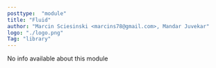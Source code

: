 ```yaml
---
posttype:  "module"  
title: "Fluid"
author: "Marcin Sciesinski <marcins78@gmail.com>, Mandar Juvekar"
logo: "./logo.png"
Tag: "library"
---
```

No info available about this module
